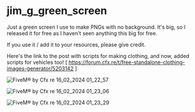 # jim_g_green_screen

Just a green screen I use to make PNGs with no background. It's big, so I released it for free as I haven't seen anything this big for free.

If you use it / add it to your resources, please give credit.

Here's the link to the post with scripts for making clothing, and now, added scripts for vehicles too!
[ https://forum.cfx.re/t/free-standalone-clothing-images-generator/5203142 ]


![FiveM® by Cfx re 16_02_2024 01_22_57](https://github.com/jimgordon20/jim_g_green_screen/assets/110393030/cf08ed4f-b9b0-4457-93bc-d9d975f75f2d)

![FiveM® by Cfx re 16_02_2024 01_23_06](https://github.com/jimgordon20/jim_g_green_screen/assets/110393030/e85070a5-b8ea-4294-8b9a-978b948fa9b8)

![FiveM® by Cfx re 16_02_2024 01_23_29](https://github.com/jimgordon20/jim_g_green_screen/assets/110393030/d0ef4341-759d-4728-b06a-5103896a17c0)
